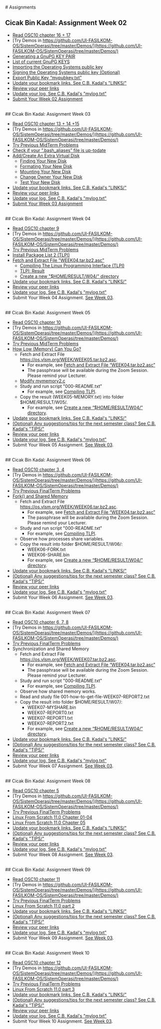 <br id="idx07">
# Assignments

## Cicak Bin Kadal: Assignment Week 02

* [Read OSC10 chapter 16 + 17](https://www.os-book.com/OS10/slide-dir/)
* [Try Demos in https://github.com/UI-FASILKOM-OS/SistemOperasi/tree/master/Demos/](https://github.com/UI-FASILKOM-OS/SistemOperasi/tree/master/Demos/)
* [Generating a GnuPG KEY PAIR](CBKadal2.md)
* [List of current GnuPG KEYS](W02-01.md)
* [Importing the Operating Systems public key](W02-02.md)
* [Signing the Operating Systems public key (Optional)](W02-03.md)
* [Export Public Key “mypubkey.txt”](W02-04.md)
* [Update your bookmark links. See C.B. Kadal&#39;s "LINKS/"](https://cbkadal.github.io/os212/LINKS/)
* [Review your peer links](W02-05.md)
* [Update your log. See C.B. Kadal&#39;s "mylog.txt"](https://cbkadal.github.io/os212/TXT/mylog.txt)
* [Submit Your Week 02 Assignment](W02-06.md)

<br id="idx0703">
## Cicak Bin Kadal: Assignment Week 03

* [Read OSC10 chapter 13 + 14 +15](https://www.os-book.com/OS10/slide-dir/)
* [Try Demos in https://github.com/UI-FASILKOM-OS/SistemOperasi/tree/master/Demos/](https://github.com/UI-FASILKOM-OS/SistemOperasi/tree/master/Demos/)
* [Try Previous MidTerm Problems](https://rms46.vlsm.org/2/198.pdf)
* [Check if your ”.bash_aliases” file is up-todate](https://osp4diss.vlsm.org/osp-108.html)
* [Add/Create An Extra Virtual Disk](W03.md)
  * [Finding Your New Disk](W03-01.md)
  * [Formating Your New Disk](W03-02.md)
  * [Mounting Your New Disk](W03-03.md)
  * [Change Owner Your New Disk](W03-04.md)
  * [Test Your New Disk](W03-05.md)
* [Update your bookmark links. See C.B. Kadal&#39;s "LINKS/"](https://cbkadal.github.io/os212/LINKS/)
* [Review your peer links](W02-05.md)
* [Update your log. See C.B. Kadal&#39;s "mylog.txt"](https://cbkadal.github.io/os212/TXT/mylog.txt)
* [Submit Your Week 03 Assignment](W03-06.md)

<br id="idx0704">
## Cicak Bin Kadal: Assignment Week 04

* [Read OSC10 chapter 9](https://www.os-book.com/OS10/slide-dir/)
* [Try Demos in https://github.com/UI-FASILKOM-OS/SistemOperasi/tree/master/Demos/](https://github.com/UI-FASILKOM-OS/SistemOperasi/tree/master/Demos/)
* [Try Previous MidTerm Problems](https://rms46.vlsm.org/2/199.pdf)
* [Install Package List 2 (TLPI)](osp-103.md#idxpl2)
* [Fetch and Extract File "WEEK04.tar.bz2.asc"](W04.md)
  * [Compiling The Linux Programming Interface (TLPI)](W04-01.md)
  * [TLPI: Result](W04-02.md)
  * [Create a new "$HOME/RESULT/W04/" directory](W04-03.md)
* [Update your bookmark links. See C.B. Kadal&#39;s "LINKS/"](https://cbkadal.github.io/os212/LINKS/)
* [Review your peer links](W02-05.md)
* [Update your log. See C.B. Kadal&#39;s "mylog.txt"](https://cbkadal.github.io/os212/TXT/mylog.txt)
* Submit Your Week 04 Assignment. [See Week 03](W03-06.md).


<br id="idx0705">
## Cicak Bin Kadal: Assignment Week 05

* [Read OSC10 chapter 10](https://www.os-book.com/OS10/slide-dir/)
* [Try Demos in https://github.com/UI-FASILKOM-OS/SistemOperasi/tree/master/Demos/](https://github.com/UI-FASILKOM-OS/SistemOperasi/tree/master/Demos/)
* [Try Previous MidTerm Problems](https://rms46.vlsm.org/2/200.pdf)
* [How Low (Memory) Can You Go?](W05-01.md)
  * Fetch and Extract File <https://os.vlsm.org/WEEK/WEEK05.tar.bz2.asc>.
    * For example, see [Fetch and Extract File “WEEK04.tar.bz2.asc”](W04.md)
    * The passphrase will be available during the Zoom Session. Please remind your Lecturer.
  * [Modify mymemory2.c](W05-02.md)
  * Study and run script "000-README.txt"
    * For example, see [Compiling TLPI](W04-01.md).
  * Copy the result (WEEK05-MEMORY.txt) into folder $HOME/RESULT/W05/.
    * For example, see [Create a new “$HOME/RESULT/W04/” directory](W04-03.md).
* [Update your bookmark links. See C.B. Kadal&#39;s "LINKS/"](https://cbkadal.github.io/os212/LINKS/)
* [(Optional) Any suggestions/tips for the next semester class? See C.B. Kadal&#39;s "TIPS/"](https://cbkadal.github.io/os212/TIPS/)
* [Review your peer links](W02-05.md)
* [Update your log. See C.B. Kadal&#39;s "mylog.txt"](https://cbkadal.github.io/os212/TXT/mylog.txt)
* Submit Your Week 05 Assignment. [See Week 03](W03-06.md).

<br id="idx0706">
## Cicak Bin Kadal: Assignment Week 06

* [Read OSC10 chapter 3, 4](https://www.os-book.com/OS10/slide-dir/)
* [Try Demos in https://github.com/UI-FASILKOM-OS/SistemOperasi/tree/master/Demos/](https://github.com/UI-FASILKOM-OS/SistemOperasi/tree/master/Demos/)
* [Try Previous FinalTerm Problems](https://rms46.vlsm.org/2/201.pdf)
* [Fork() and Shared Memory](W06-01.md)
  * Fetch and Extract File <https://os.vlsm.org/WEEK/WEEK06.tar.bz2.asc>.
    * For example, see [Fetch and Extract File “WEEK04.tar.bz2.asc”](W04.md)
    * The passphrase will be available during the Zoom Session. Please remind your Lecturer.
  * Study and run script "000-README.txt"
    * For example, see [Compiling TLPI](W04-01.md).
  * Observe how processes share variables.
  * Copy the result into folder $HOME/RESULT/W06/:
    * WEEK06-FORK.txt
    * WEEK06-SHARE.bin 
    * For example, see [Create a new “$HOME/RESULT/W04/” directory](W04-03.md).
* [Update your bookmark links. See C.B. Kadal&#39;s "LINKS/"](https://cbkadal.github.io/os212/LINKS/)
* [(Optional) Any suggestions/tips for the next semester class? See C.B. Kadal&#39;s "TIPS/"](https://cbkadal.github.io/os212/TIPS/)
* [Review your peer links](W02-05.md)
* [Update your log. See C.B. Kadal&#39;s "mylog.txt"](https://cbkadal.github.io/os212/TXT/mylog.txt)
* Submit Your Week 06 Assignment. [See Week 03](W03-06.md).

<br id="idx0707">
## Cicak Bin Kadal: Assignment Week 07

* [Read OSC10 chapter 6, 7, 8](https://www.os-book.com/OS10/slide-dir/)
* [Try Demos in https://github.com/UI-FASILKOM-OS/SistemOperasi/tree/master/Demos/](https://github.com/UI-FASILKOM-OS/SistemOperasi/tree/master/Demos/)
* [Try Previous FinalTerm Problems](https://rms46.vlsm.org/2/202.pdf)
* Synchronization and Shared Memory
  * Fetch and Extract File <https://os.vlsm.org/WEEK/WEEK07.tar.bz2.asc>.
    * For example, see [Fetch and Extract File “WEEK04.tar.bz2.asc”](W04.md)
    * The passphrase will be available during the Zoom Session. Please remind your Lecturer.
  * Study and run script "000-README.txt"
    * For example, see [Compiling TLPI](W04-01.md).
  * Observe how shared memory works.
  * Read and study file 001-how-to-get-file-WEEK07-REPORT2.txt
  * Copy the result into folder $HOME/RESULT/W07/:
    * WEEK07-MYSHARE.bin
    * WEEK07-REPORT0.txt
    * WEEK07-REPORT1.txt
    * WEEK07-REPORT2.txt
    * For example, see [Create a new “$HOME/RESULT/W04/” directory](W04-03.md).
* [Update your bookmark links. See C.B. Kadal&#39;s "LINKS/"](https://cbkadal.github.io/os212/LINKS/)
* [(Optional) Any suggestions/tips for the next semester class? See C.B. Kadal&#39;s "TIPS/"](https://cbkadal.github.io/os212/TIPS/)
* [Review your peer links](W02-05.md)
* [Update your log. See C.B. Kadal&#39;s "mylog.txt"](https://cbkadal.github.io/os212/TXT/mylog.txt)
* Submit Your Week 07 Assignment. [See Week 03](W03-06.md).

<br id="idx0708">
## Cicak Bin Kadal: Assignment Week 08

* [Read OSC10 chapter 5](https://www.os-book.com/OS10/slide-dir/)
* [Try Demos in https://github.com/UI-FASILKOM-OS/SistemOperasi/tree/master/Demos/](https://github.com/UI-FASILKOM-OS/SistemOperasi/tree/master/Demos/)
* [Try Previous FinalTerm Problems](https://rms46.vlsm.org/2/203.pdf)
* [Linux From Scratch 11.0 Chapter 01-04](W08-01.md)
* [Linux From Scratch 11.0 Chapter 05](W08-02.md)
* [Update your bookmark links. See C.B. Kadal&#39;s "LINKS/"](https://cbkadal.github.io/os212/LINKS/)
* [(Optional) Any suggestions/tips for the next semester class? See C.B. Kadal&#39;s "TIPS/"](https://cbkadal.github.io/os212/TIPS/)
* [Review your peer links](W02-05.md)
* [Update your log. See C.B. Kadal&#39;s "mylog.txt"](https://cbkadal.github.io/os212/TXT/mylog.txt)
* Submit Your Week 08 Assignment. [See Week 03](W03-06.md).

<br id="idx0709">
## Cicak Bin Kadal: Assignment Week 09

* [Read OSC10 chapter 11](https://www.os-book.com/OS10/slide-dir/)
* [Try Demos in https://github.com/UI-FASILKOM-OS/SistemOperasi/tree/master/Demos/](https://github.com/UI-FASILKOM-OS/SistemOperasi/tree/master/Demos/)
* [Try Previous FinalTerm Problems](https://rms46.vlsm.org/2/204.pdf)
* [Linux From Scratch 11.0 part 2](W09.md)
* [Update your bookmark links. See C.B. Kadal&#39;s "LINKS/"](https://cbkadal.github.io/os212/LINKS/)
* [(Optional) Any suggestions/tips for the next semester class? See C.B. Kadal&#39;s "TIPS/"](https://cbkadal.github.io/os212/TIPS/)
* [Review your peer links](W02-05.md)
* [Update your log. See C.B. Kadal&#39;s "mylog.txt"](https://cbkadal.github.io/os212/TXT/mylog.txt)
* Submit Your Week 09 Assignment. [See Week 03](W03-06.md).

<br id="idx0710">
## Cicak Bin Kadal: Assignment Week 10

* [Read OSC10 chapter 12](https://www.os-book.com/OS10/slide-dir/)
* [Try Demos in https://github.com/UI-FASILKOM-OS/SistemOperasi/tree/master/Demos/](https://github.com/UI-FASILKOM-OS/SistemOperasi/tree/master/Demos/)
* [Try Previous FinalTerm Problems](https://rms46.vlsm.org/2/205.pdf)
* [Linux From Scratch 11.0 part 3](W10.md)
* [Update your bookmark links. See C.B. Kadal&#39;s "LINKS/"](https://cbkadal.github.io/os212/LINKS/)
* [(Optional) Any suggestions/tips for the next semester class? See C.B. Kadal&#39;s "TIPS/"](https://cbkadal.github.io/os212/TIPS/)
* [Review your peer links](W02-05.md)
* [Update your log. See C.B. Kadal&#39;s "mylog.txt"](https://cbkadal.github.io/os212/TXT/mylog.txt)
* Submit Your Week 10 Assignment. [See Week 03](W03-06.md).


